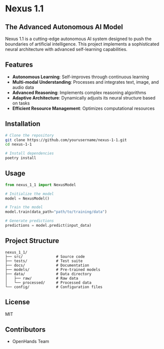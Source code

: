 # Nexus 1.1

## The Advanced Autonomous AI Model

Nexus 1.1 is a cutting-edge autonomous AI system designed to push the boundaries of artificial intelligence. This project implements a sophisticated neural architecture with advanced self-learning capabilities.

## Features

- **Autonomous Learning**: Self-improves through continuous learning
- **Multi-modal Understanding**: Processes and integrates text, image, and audio data
- **Advanced Reasoning**: Implements complex reasoning algorithms
- **Adaptive Architecture**: Dynamically adjusts its neural structure based on tasks
- **Efficient Resource Management**: Optimizes computational resources

## Installation

```bash
# Clone the repository
git clone https://github.com/yourusername/nexus-1-1.git
cd nexus-1-1

# Install dependencies
poetry install
```

## Usage

```python
from nexus_1_1 import NexusModel

# Initialize the model
model = NexusModel()

# Train the model
model.train(data_path="path/to/training/data")

# Generate predictions
predictions = model.predict(input_data)
```

## Project Structure

```
nexus_1_1/
├── src/               # Source code
├── tests/             # Test suite
├── docs/              # Documentation
├── models/            # Pre-trained models
├── data/              # Data directory
│   ├── raw/           # Raw data
│   └── processed/     # Processed data
└── config/            # Configuration files
```

## License

MIT

## Contributors

- OpenHands Team